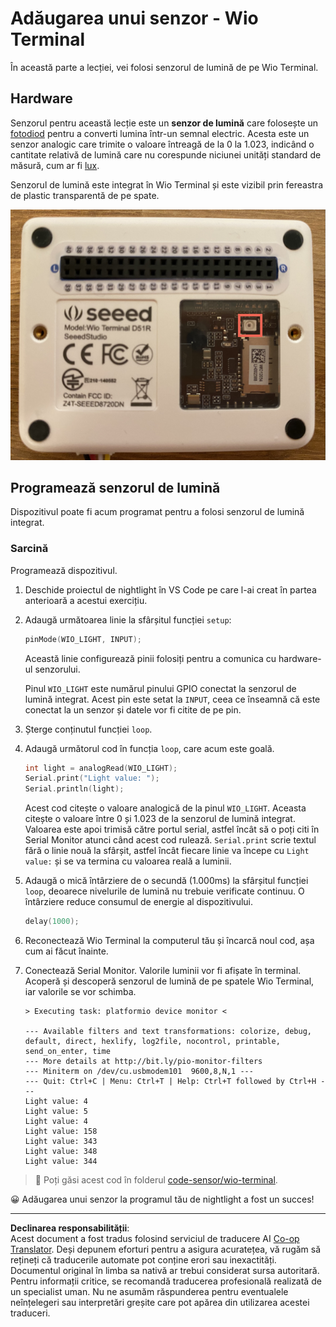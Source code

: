<!--
CO_OP_TRANSLATOR_METADATA:
{
  "original_hash": "7f4ad0ef54f248b85b92187c94cf9dcb",
  "translation_date": "2025-08-28T10:40:00+00:00",
  "source_file": "1-getting-started/lessons/3-sensors-and-actuators/wio-terminal-sensor.md",
  "language_code": "ro"
}
-->
# Adăugarea unui senzor - Wio Terminal

În această parte a lecției, vei folosi senzorul de lumină de pe Wio Terminal.

## Hardware

Senzorul pentru această lecție este un **senzor de lumină** care folosește un [fotodiod](https://wikipedia.org/wiki/Photodiode) pentru a converti lumina într-un semnal electric. Acesta este un senzor analogic care trimite o valoare întreagă de la 0 la 1.023, indicând o cantitate relativă de lumină care nu corespunde niciunei unități standard de măsură, cum ar fi [lux](https://wikipedia.org/wiki/Lux).

Senzorul de lumină este integrat în Wio Terminal și este vizibil prin fereastra de plastic transparentă de pe spate.

![Senzorul de lumină de pe spatele Wio Terminal](../../../../../translated_images/wio-light-sensor.b1f529f3c95f51654f2e2c1d2d4b55fe547d189f588c974f5c2462c728133840.ro.png)

## Programează senzorul de lumină

Dispozitivul poate fi acum programat pentru a folosi senzorul de lumină integrat.

### Sarcină

Programează dispozitivul.

1. Deschide proiectul de nightlight în VS Code pe care l-ai creat în partea anterioară a acestui exercițiu.

1. Adaugă următoarea linie la sfârșitul funcției `setup`:

    ```cpp
    pinMode(WIO_LIGHT, INPUT);
    ```

    Această linie configurează pinii folosiți pentru a comunica cu hardware-ul senzorului.

    Pinul `WIO_LIGHT` este numărul pinului GPIO conectat la senzorul de lumină integrat. Acest pin este setat la `INPUT`, ceea ce înseamnă că este conectat la un senzor și datele vor fi citite de pe pin.

1. Șterge conținutul funcției `loop`.

1. Adaugă următorul cod în funcția `loop`, care acum este goală.

    ```cpp
    int light = analogRead(WIO_LIGHT);
    Serial.print("Light value: ");
    Serial.println(light);
    ```

    Acest cod citește o valoare analogică de la pinul `WIO_LIGHT`. Aceasta citește o valoare între 0 și 1.023 de la senzorul de lumină integrat. Valoarea este apoi trimisă către portul serial, astfel încât să o poți citi în Serial Monitor atunci când acest cod rulează. `Serial.print` scrie textul fără o linie nouă la sfârșit, astfel încât fiecare linie va începe cu `Light value:` și se va termina cu valoarea reală a luminii.

1. Adaugă o mică întârziere de o secundă (1.000ms) la sfârșitul funcției `loop`, deoarece nivelurile de lumină nu trebuie verificate continuu. O întârziere reduce consumul de energie al dispozitivului.

    ```cpp
    delay(1000);
    ```

1. Reconectează Wio Terminal la computerul tău și încarcă noul cod, așa cum ai făcut înainte.

1. Conectează Serial Monitor. Valorile luminii vor fi afișate în terminal. Acoperă și descoperă senzorul de lumină de pe spatele Wio Terminal, iar valorile se vor schimba.

    ```output
    > Executing task: platformio device monitor <

    --- Available filters and text transformations: colorize, debug, default, direct, hexlify, log2file, nocontrol, printable, send_on_enter, time
    --- More details at http://bit.ly/pio-monitor-filters
    --- Miniterm on /dev/cu.usbmodem101  9600,8,N,1 ---
    --- Quit: Ctrl+C | Menu: Ctrl+T | Help: Ctrl+T followed by Ctrl+H ---
    Light value: 4
    Light value: 5
    Light value: 4
    Light value: 158
    Light value: 343
    Light value: 348
    Light value: 344
    ```

> 💁 Poți găsi acest cod în folderul [code-sensor/wio-terminal](../../../../../1-getting-started/lessons/3-sensors-and-actuators/code-sensor/wio-terminal).

😀 Adăugarea unui senzor la programul tău de nightlight a fost un succes!

---

**Declinarea responsabilității**:  
Acest document a fost tradus folosind serviciul de traducere AI [Co-op Translator](https://github.com/Azure/co-op-translator). Deși depunem eforturi pentru a asigura acuratețea, vă rugăm să rețineți că traducerile automate pot conține erori sau inexactități. Documentul original în limba sa nativă ar trebui considerat sursa autoritară. Pentru informații critice, se recomandă traducerea profesională realizată de un specialist uman. Nu ne asumăm răspunderea pentru eventualele neînțelegeri sau interpretări greșite care pot apărea din utilizarea acestei traduceri.